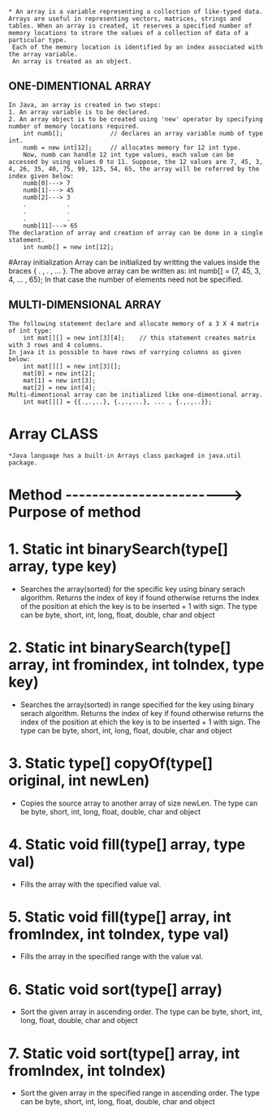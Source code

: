     * An array is a variable representing a collection of like-typed data. Arrays are useful in representing vectors, matrices, strings and tables. When an array is created, it reserves a specified number of memory locations to strore the values of a collection of data of a particular type. 
     Each of the memory location is identified by an index associated with the array variable.
     An array is treated as an object.
    
## ONE-DIMENTIONAL ARRAY
    In Java, an array is created in two steps:
    1. An array variable is to be declared.
    2. An array object is to be created using 'new' operator by specifying number of memory locations required.
        int numb[];             // declares an array variable numb of type int.
        numb = new int[12];     // allocates memory for 12 int type.
        Now, numb can handle 12 int type values, each value can be accessed by using values 0 to 11. Suppose, the 12 values are 7, 45, 3, 4, 26, 35, 40, 75, 99, 125, 54, 65, the array will be referred by the index given below:
        numb[0]---> 7
        numb[1]---> 45
        numb[2]---> 3
        .           .
        .           .
        .           .
        numb[11]---> 65
    The declaration of array and creation of array can be done in a single statement.
        int numb[] = new int[12];
  #Array initialization
        Array can be initialized by writting the values inside the braces { . , . , ... }. The above array can be written as:
        int numb[] = {7, 45, 3, 4, ... , 65};
        In that case the number of elements need not be specified.
   
        
## MULTI-DIMENSIONAL ARRAY
    The following statement declare and allocate memory of a 3 X 4 matrix of int type:
        int mat[][] = new int[3][4];    // this statement creates matrix with 3 rows and 4 columns.
    In java it is possible to have rows of varrying columns as given below:
        int mat[][] = new int[3][];
        mat[0] = new int[2];
        mat[1] = new int[3];
        mat[2] = new int[4];
    Multi-dimentional array can be initialized like one-dimentional array.
        int mat[][] = {{.,.,..}, {.,.,...}, ... , {.,.,..}};
        
        
# Array CLASS
    *Java language has a built-in Arrays class packaged in java.util package.
    
   # Method ------------------------> Purpose of method
  # 1. Static int binarySearch(type[] array, type key)
  * Searches the array(sorted) for the specific key using binary serach algorithm. Returns the index of key if found otherwise returns the index of the position at ehich the key is to be inserted + 1 with sign. The type can be byte, short, int, long, float, double, char and object
  
  # 2. Static int binarySearch(type[] array, int fromindex, int toIndex, type key)
  * Searches the array(sorted) in range specified for the key using binary serach algorithm. Returns the index of key if found otherwise returns the index of the position at ehich the key is to be inserted + 1 with sign. The type can be byte, short, int, long, float, double, char and object
    
   # 3. Static type[] copyOf(type[] original, int newLen)
  * Copies the source array to another array of size newLen. The type can be byte, short, int, long, float, double, char and object
  
  # 4. Static void fill(type[] array, type val)
  * Fills the array with the specified value val.
  
  # 5. Static void fill(type[] array, int fromIndex, int toIndex, type val)
  * Fills the array in the specified range with the value val.
  
  # 6. Static void sort(type[] array)
  * Sort the given array in ascending order. The type can be byte, short, int, long, float, double, char and object
  
  # 7. Static void sort(type[] array, int fromIndex, int toIndex)
  * Sort the given array in the specified range in ascending order. The type can be byte, short, int, long, float, double, char and object
  

        

  
